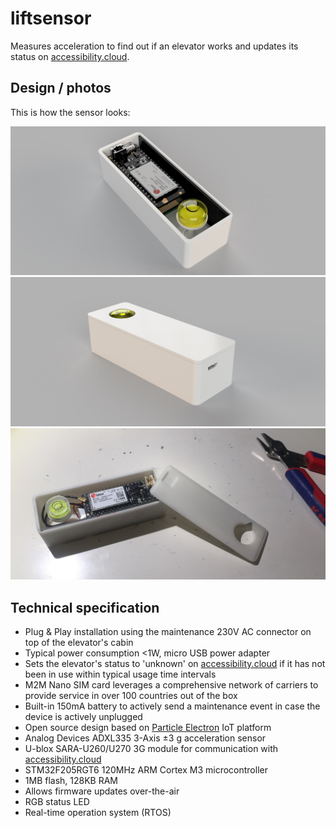 # liftsensor

Measures acceleration to find out if an elevator works and updates its status on [accessibility.cloud](https://www.accessibility.cloud).

## Design / photos

This is how the sensor looks:

![image](./docs/case-open.jpg)
![image](./docs/case-with-lid.jpg)
![image](./docs/case-photo.jpg)

## Technical specification

- Plug & Play installation using the maintenance 230V AC connector on top of the elevator's cabin
- Typical power consumption <1W, micro USB power adapter
- Sets the elevator's status to 'unknown' on [accessibility.cloud](https://www.accessibility.cloud) if it has not been in use within typical usage time intervals
- M2M Nano SIM card leverages a comprehensive network of carriers to provide service in over 100 countries out of the box
- Built-in 150mA battery to actively send a maintenance event in case the device is actively unplugged
- Open source design based on [Particle Electron](https://docs.particle.io/datasheets/electron-(cellular)/electron-datasheet/) IoT platform
- Analog Devices ADXL335 3-Axis ±3 g acceleration sensor
- U-blox SARA-U260/U270 3G module for communication with [accessibility.cloud](https://www.accessibility.cloud)
- STM32F205RGT6 120MHz ARM Cortex M3 microcontroller
- 1MB flash, 128KB RAM
- Allows firmware updates over-the-air
- RGB status LED
- Real-time operation system (RTOS)
